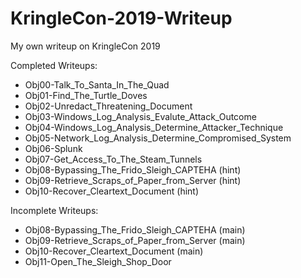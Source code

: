 # KringleCon-2019-Writeup
My own writeup on KringleCon 2019

Completed Writeups:  
+ Obj00-Talk_To_Santa_In_The_Quad  
+ Obj01-Find_The_Turtle_Doves  
+ Obj02-Unredact_Threatening_Document  
+ Obj03-Windows_Log_Analysis_Evalute_Attack_Outcome  
+ Obj04-Windows_Log_Analysis_Determine_Attacker_Technique  
+ Obj05-Network_Log_Analysis_Determine_Compromised_System  
+ Obj06-Splunk  
+ Obj07-Get_Access_To_The_Steam_Tunnels
+ Obj08-Bypassing_The_Frido_Sleigh_CAPTEHA (hint)
+ Obj09-Retrieve_Scraps_of_Paper_from_Server (hint)
+ Obj10-Recover_Cleartext_Document (hint)

Incomplete Writeups:  
+ Obj08-Bypassing_The_Frido_Sleigh_CAPTEHA (main)
+ Obj09-Retrieve_Scraps_of_Paper_from_Server (main)
+ Obj10-Recover_Cleartext_Document (main)
+ Obj11-Open_The_Sleigh_Shop_Door

